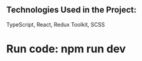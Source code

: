 ## Technologies Used in the Project:
TypeScript, React, Redux Toolkit, SCSS

# Run code: npm run dev
